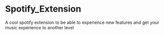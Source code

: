 # Spotify_Extension
A cool spotify extension to be able to experience new features and get your music experience to another level
